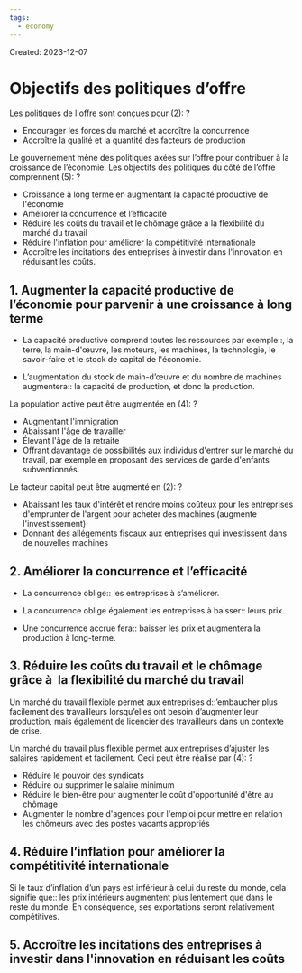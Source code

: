```yaml
---
tags:
  - economy
---
```

Created: 2023-12-07

# Objectifs des politiques d’offre

Les politiques de l'offre sont conçues pour (2):
?
- Encourager les forces du marché et accroître la concurrence
- Accroître la qualité et la quantité des facteurs de production
<!--SR:!2024-02-02,7,130-->

Le gouvernement mène des politiques axées sur l’offre pour contribuer à la croissance de l’économie. Les objectifs des politiques du côté de l’offre comprennent (5):
?
- Croissance à long terme en augmentant la capacité productive de l'économie
- Améliorer la concurrence et l’efficacité
- Réduire les coûts du travail et le chômage grâce à la flexibilité du marché du travail
- Réduire l'inflation pour améliorer la compétitivité internationale
- Accroître les incitations des entreprises à investir dans l'innovation en réduisant les coûts.
<!--SR:!2024-02-02,6,142-->

## 1. Augmenter la capacité productive de l’économie pour parvenir à une croissance à long terme
- La capacité productive comprend toutes les ressources par exemple::, la terre, la main-d'œuvre, les moteurs, les machines, la technologie, le savoir-faire et le stock de capital de l'économie.
<!--SR:!2024-02-17,36,230-->
- L’augmentation du stock de main-d’œuvre et du nombre de machines augmentera:: la capacité de production, et donc la production.
<!--SR:!2024-03-02,42,224-->

La population active peut être augmentée en (4):
?
- Augmentant l'immigration
- Abaissant l'âge de travailler
- Élevant l'âge de la retraite
- Offrant davantage de possibilités aux individus d'entrer sur le marché du travail, par exemple en proposant des services de garde d'enfants subventionnés.
<!--SR:!2024-02-10,34,230-->

Le facteur capital peut être augmenté en (2):
?
- Abaissant les taux d'intérêt et rendre moins coûteux pour les entreprises d'emprunter de l'argent pour acheter des machines (augmente l'investissement)
- Donnant des allégements fiscaux aux entreprises qui investissent dans de nouvelles machines
<!--SR:!2024-01-30,4,130-->

## 2. Améliorer la concurrence et l’efficacité
- La concurrence oblige:: les entreprises à s’améliorer.
<!--SR:!2024-02-29,47,250-->
- La concurrence oblige également les entreprises à baisser:: leurs prix.
<!--SR:!2024-03-04,49,250-->
- Une concurrence accrue fera:: baisser les prix et augmentera la production à long-terme.
<!--SR:!2024-03-11,47,242-->

## 3. Réduire les coûts du travail et le chômage grâce à  la flexibilité du marché du travail
Un marché du travail flexible permet aux entreprises d::’embaucher plus facilement des travailleurs lorsqu’elles ont besoin d’augmenter leur production, mais également de licencier des travailleurs dans un contexte de crise.
<!--SR:!2024-03-07,41,222-->

Un marché du travail plus flexible permet aux entreprises d’ajuster les salaires rapidement et facilement. Ceci peut être réalisé par (4):
?
- Réduire le pouvoir des syndicats
- Réduire ou supprimer le salaire minimum
- Réduire le bien-être pour augmenter le coût d'opportunité d'être au chômage
- Augmenter le nombre d'agences pour l'emploi pour mettre en relation les chômeurs avec des postes vacants appropriés
<!--SR:!2024-02-01,29,230-->

## 4. Réduire l’inflation pour améliorer la compétitivité internationale
Si le taux d’inflation d’un pays est inférieur à celui du reste du monde, cela signifie que:: les prix intérieurs augmentent plus lentement que dans le reste du monde. En conséquence, ses exportations seront relativement compétitives.
<!--SR:!2024-03-29,62,244-->

## 5. Accroître les incitations des entreprises à investir dans l'innovation en réduisant les coûts